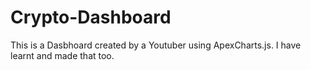 # Crypto-Dashboard
This is a Dasbhoard created by a Youtuber using ApexCharts.js. I have learnt and made that too.

